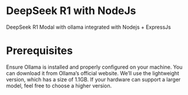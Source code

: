 # DeepSeek R1 with NodeJs
DeepSeek R1 Modal with ollama integrated with Nodejs + ExpressJs

# Prerequisites
Ensure Ollama is installed and properly configured on your machine. You can download it from Ollama’s official website. We’ll use the lightweight version, which has a size of 1.1GB. If your hardware can support a larger model, feel free to choose a higher version.
